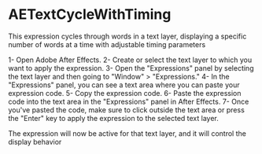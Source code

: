 # AETextCycleWithTiming

This expression cycles through words in a text layer, displaying a specific number of words at a time with adjustable timing parameters

1- Open Adobe After Effects.
2- Create or select the text layer to which you want to apply the expression.
3- Open the "Expressions" panel by selecting the text layer and then going to "Window" > "Expressions."
4- In the "Expressions" panel, you can see a text area where you can paste your expression code.
5- Copy the expression code.
6- Paste the expression code into the text area in the "Expressions" panel in After Effects.
7- Once you've pasted the code, make sure to click outside the text area or press the "Enter" key to apply the expression to the selected text layer.

The expression will now be active for that text layer, and it will control the display behavior
